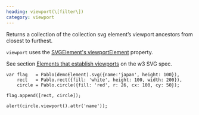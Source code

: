 ```yaml
--- 
heading: viewport(\[filter\])
category: viewport
---
```


Returns a collection of the collection svg element’s viewport ancestors from closest to furthest.

`viewport` uses the [SVGElement's viewportElement](https://developer.mozilla.org/en-US/docs/Web/API/SVGElement) property.

See section [Elements that establish viewports](http://www.w3.org/TR/SVG/coords.html#ElementsThatEstablishViewports) on the w3 SVG spec.

    var flag   = Pablo(demoElement).svg({name:'japan', height: 100}),
        rect   = Pablo.rect({fill: 'white', height: 100, width: 200}),
        circle = Pablo.circle({fill: 'red', r: 26, cx: 100, cy: 50});

    flag.append([rect, circle]);

    alert(circle.viewport().attr('name'));